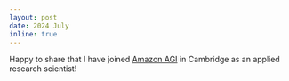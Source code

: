 ```yaml
---
layout: post
date: 2024 July
inline: true
---
```


Happy to share that I have joined [Amazon AGI](https://www.amazon.science/locations/london-and-cambridge/) in Cambridge as an applied research scientist!
